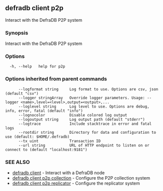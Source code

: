 ## defradb client p2p

Interact with the DefraDB P2P system

### Synopsis

Interact with the DefraDB P2P system

### Options

```
  -h, --help   help for p2p
```

### Options inherited from parent commands

```
      --logformat string     Log format to use. Options are csv, json (default "csv")
      --logger stringArray   Override logger parameters. Usage: --logger <name>,level=<level>,output=<output>,...
      --loglevel string      Log level to use. Options are debug, info, error, fatal (default "info")
      --lognocolor           Disable colored log output
      --logoutput string     Log output path (default "stderr")
      --logtrace             Include stacktrace in error and fatal logs
      --rootdir string       Directory for data and configuration to use (default: $HOME/.defradb)
      --tx uint              Transaction ID
      --url string           URL of HTTP endpoint to listen on or connect to (default "localhost:9181")
```

### SEE ALSO

* [defradb client](defradb_client.md)	 - Interact with a DefraDB node
* [defradb client p2p collection](defradb_client_p2p_collection.md)	 - Configure the P2P collection system
* [defradb client p2p replicator](defradb_client_p2p_replicator.md)	 - Configure the replicator system

